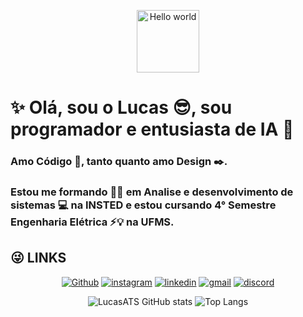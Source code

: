 <p align="center">
  <img height="100" alt="Hello world" src="https://i0.wp.com/polekon.org/wp-content/uploads/2021/12/hello_world_title3.gif?resize=700%2C239&ssl=1">
</p>
  
# ✨ Olá, sou o Lucas 😎, sou programador e entusiasta de IA 🤖
### Amo Código 🐍, tanto quanto amo Design ✒️. 
### Estou me formando 👨‍🎓 em Analise e desenvolvimento de sistemas 💻 na INSTED e estou cursando 4° Semestre Engenharia Elétrica ⚡💡 na UFMS.

## __😜 LINKS__
<p align="center">
  <a href="https://github.com/LucasATS/"><img src="https://img.shields.io/badge/GitHub-100000?style=for-the-badge&amp;logo=github&amp;logoColor=white" alt="Github"></a>
  <a href="https://www.instagram.com/lukaolmd/"><img src="https://img.shields.io/badge/Instagram-E4405F?style=for-the-badge&amp;logo=instagram&amp;logoColor=white" alt="instagram"></a>
  <a href="https://www.linkedin.com/in/lucas-almeida-tiburtino-da-silva/"><img src="https://img.shields.io/badge/LinkedIn-0077B5?style=for-the-badge&amp;logo=linkedin&amp;logoColor=white" alt="linkedin"></a>
  <a href="mailto:lucas.almida.da.silva@gmail.com"><img src="https://img.shields.io/badge/Gmail-D14836?style=for-the-badge&logo=gmail&logoColor=white" alt="gmail"></a> 
  <a href="https://discord.com/channels/@Lucas%20ATS#9901"><img src="https://img.shields.io/badge/Discord-5865F2?style=for-the-badge&logo=discord&logoColor=white" alt="discord"></a>  
</p>
 
<!-- <img align="right" alt="Lucas-pic" height="150" style="border-radius: 60px;" src="./src/img/cartoon1.png"> -->

<p align="center">
  <img src="https://github-readme-stats.vercel.app/api?username=LucasATS&amp;show_icons=true" alt="LucasATS GitHub stats">
  <img src="https://github-readme-stats.vercel.app/api/top-langs/?username=LucasATS&amp;layout=compact" alt="Top Langs">
</p>
